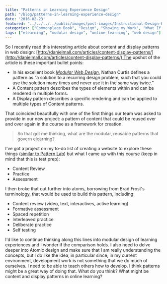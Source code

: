 ```yaml
---
title: "Patterns in Learning Experience Design"
path: "/blog/patterns-in-learning-experience-design"
date: '2016-02-23'
featured: "../../../../public/images/post-images/Instructional-Design-Patterns.png"
categories: ["Commonplace Book", "Design", "Showing my Work", "What If Ideas"]
tags: ["elearning", "modular design", "online learning", "web design"]
---
```


So I recently read this interesting article about content and display patterns in web design: [http://danielmall.com/articles/content-display-patterns/](http://danielmall.com/articles/content-display-patterns/) The upshot of the article is these important bullet points:

*   In his excellent book [<cite>Modular Web Design</cite>](http://amzn.to/1S26ppX), Nathan Curtis defines a pattern as “a solution to a recurring design problem, such that you could use the solution many times and never use it in the same way twice.”
*   A Content pattern describes the types of elements within and can be rendered in multiple forms.
*   A Display pattern describes a specific rendering and can be applied to multiple types of Content patterns.

That coincided beautifully with one of the first things our team was asked to provide in our new project: a pattern of content that could be reused over and over again in the course as a framework for creation.

> So that got me thinking, what are the modular, reusable patterns that govern elearning?

I've got a project on my to-do list of creating a website to explore these things ([similar to Pattern Lab](http://patternlab.io/about.html)) but what I came up with this course (keep in mind that this is test prep):

*   Content Review
*   Practice
*   Assessment

I then broke that out further into atoms, borrowing from Brad Frost's terminology, that would be used to build this pattern, including:

*   Content review (video, text, interactives, active learning)
*   Formative assessment
*   Spaced repetition
*   Interleaved practice
*   Deliberate practice
*   Self testing

I'd like to continue thinking along this lines into modular design of learning experiences and I wonder if the comparison holds. I also need to delve deeper into Atomic design and make sure that I am really understanding the concepts, but I do like the idea, in particular since, in my current environment, development work is not something that we do much of ourselves. I need to be able to teach others how to develop. I think patterns might be a great way of doing that. What do you think? What might be content and display patterns in online learning?
